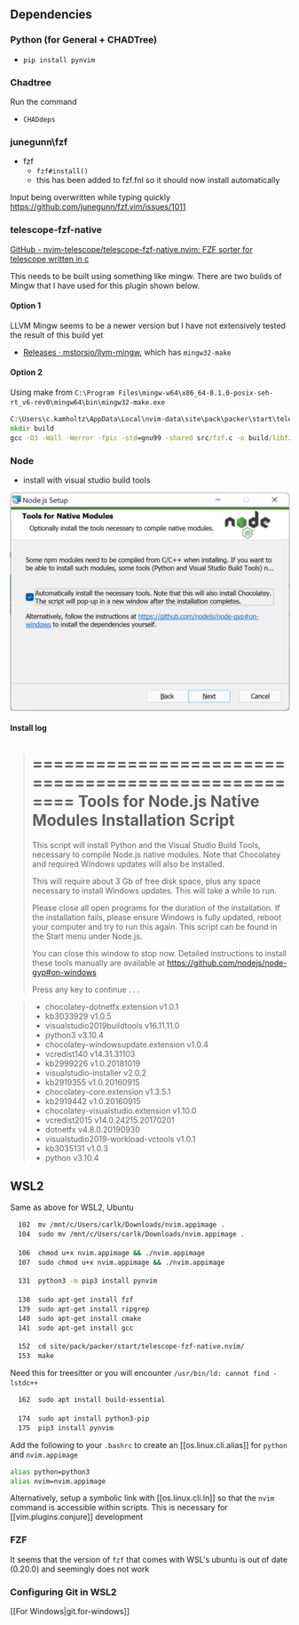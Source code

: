 
## Dependencies

### Python (for General + CHADTree)

- `pip install pynvim`

### Chadtree

Run the command

- `CHADdeps`

### junegunn\fzf

- fzf
  - `fzf#install()`
  - this has been added to fzf.fnl so it should now install automatically

Input being overwritten while typing quickly
  https://github.com/junegunn/fzf.vim/issues/1011

### telescope-fzf-native

[GitHub - nvim-telescope/telescope-fzf-native.nvim: FZF sorter for telescope written in c](https://github.com/nvim-telescope/telescope-fzf-native.nvim)

This needs to be built using something like mingw. There are two builds of Mingw that I have used for this plugin shown below.

#### Option 1

LLVM Mingw seems to be a newer version but I have not extensively tested the result of this build yet

- [Releases · mstorsjo/llvm-mingw](https://github.com/mstorsjo/llvm-mingw/releases), which has `mingw32-make`

#### Option 2

Using make from `C:\Program Files\mingw-w64\x86_64-8.1.0-posix-seh-rt_v6-rev0\mingw64\bin\mingw32-make.exe`

```bat
C:\Users\c.kamholtz\AppData\Local\nvim-data\site\pack\packer\start\telescope-fzf-native.nvim [main ≡]> mingw32-make.exe
mkdir build
gcc -O3 -Wall -Werror -fpic -std=gnu99 -shared src/fzf.c -o build/libfzf.dll
```

### Node

- install with visual studio build tools

![](/assets/images/2022-03-26-13-54-27.png)

#### Install log

> ====================================================
> Tools for Node.js Native Modules Installation Script
> ====================================================
>
> This script will install Python and the Visual Studio Build Tools, necessary
> to compile Node.js native modules. Note that Chocolatey and required Windows
> updates will also be installed.
>
> This will require about 3 Gb of free disk space, plus any space necessary to
> install Windows updates. This will take a while to run.
>
> Please close all open programs for the duration of the installation. If the
> installation fails, please ensure Windows is fully updated, reboot your
> computer and try to run this again. This script can be found in the
> Start menu under Node.js.
>
> You can close this window to stop now. Detailed instructions to install these
> tools manually are available at https://github.com/nodejs/node-gyp#on-windows
>
> Press any key to continue . . .


>
> - chocolatey-dotnetfx.extension v1.0.1
> - kb3033929 v1.0.5
> - visualstudio2019buildtools v16.11.11.0
> - python3 v3.10.4
> - chocolatey-windowsupdate.extension v1.0.4
> - vcredist140 v14.31.31103
> - kb2999226 v1.0.20181019
> - visualstudio-installer v2.0.2
> - kb2919355 v1.0.20160915
> - chocolatey-core.extension v1.3.5.1
> - kb2919442 v1.0.20160915
> - chocolatey-visualstudio.extension v1.10.0
> - vcredist2015 v14.0.24215.20170201
> - dotnetfx v4.8.0.20190930
> - visualstudio2019-workload-vctools v1.0.1
> - kb3035131 v1.0.3
> - python v3.10.4


## WSL2

Same as above for WSL2, Ubuntu

```bash
  102  mv /mnt/c/Users/carlk/Downloads/nvim.appimage .
  104  sudo mv /mnt/c/Users/carlk/Downloads/nvim.appimage .

  106  chmod u+x nvim.appimage && ./nvim.appimage
  107  sudo chmod u+x nvim.appimage && ./nvim.appimage

  131  python3 -m pip3 install pynvim

  138  sudo apt-get install fzf
  139  sudo apt-get install ripgrep
  140  sudo apt-get install cmake
  141  sudo apt-get install gcc

  152  cd site/pack/packer/start/telescope-fzf-native.nvim/
  153  make
```

Need this for treesitter or you will encounter `/usr/bin/ld: cannot find -lstdc++ `

```bash
  162  sudo apt install build-essential

  174  sudo apt install python3-pip
  175  pip3 install pynvim
```

Add the following to your `.bashrc` to create an [[os.linux.cli.alias]] for `python` and `nvim.appimage`

```bash
alias python=python3
alias nvim=nvim.appimage
```

Alternatively, setup a symbolic link with [[os.linux.cli.ln]] so that the `nvim` command is accessible within scripts. This is necessary for [[vim.plugins.conjure]] development

### FZF

It seems that the version of `fzf` that comes with WSL's ubuntu is out of date (0.20.0) and seemingly does not work

### Configuring Git in WSL2

[[For Windows|git.for-windows]]
